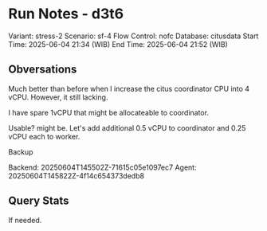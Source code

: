 # Run Notes - d3t6

Variant: stress-2
Scenario: sf-4
Flow Control: nofc
Database: citusdata
Start Time: 2025-06-04 21:34 (WIB)
End Time: 2025-06-04 21:52 (WIB)

## Obversations

Much better than before when I increase the citus coordinator CPU into 4 vCPU. However, it still lacking.

I have spare 1vCPU that might be allocateable to coordinator.

Usable? might be. Let's add additional 0.5 vCPU to coordinator and 0.25 vCPU each to worker.

Backup

Backend: 20250604T145502Z-71615c05e1097ec7
Agent: 20250604T145822Z-4f14c654373dedb8

## Query Stats

If needed.

